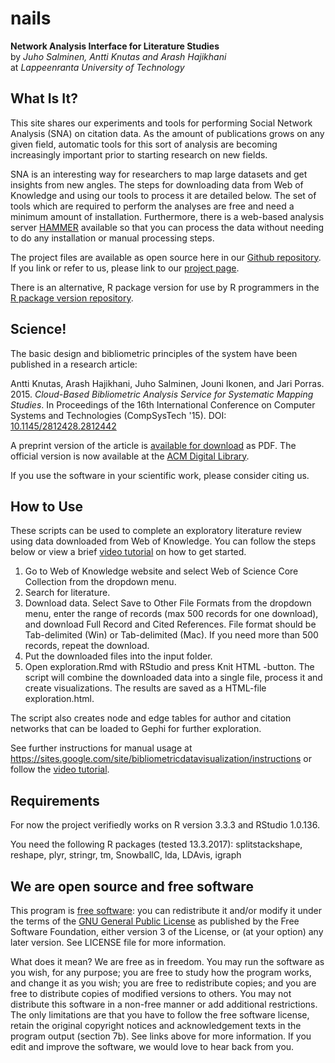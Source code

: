nails
=====

**Network Analysis Interface for Literature Studies**  
by _Juho Salminen, Antti Knutas and Arash Hajikhani_  
at _Lappeenranta University of Technology_

What Is It?
----
This site shares our experiments and tools for performing Social Network Analysis (SNA) on citation data. As the amount of publications grows on any given field, automatic tools for this sort of analysis are becoming increasingly important prior to starting research on new fields.

SNA is an interesting way for researchers to map large datasets and get insights from new angles. The steps for downloading data from Web of Knowledge and using our tools to process it are detailed below. The set of tools which are required to perform the analyses are free and need a minimum amount of installation. Furthermore, there is a web-based analysis server [HAMMER](http://hammer.nailsproject.net) available so that you can process the data without needing to do any installation or manual processing steps.

The project files are available as open source here in our [Github repository](https://github.com/aknutas/nails). If you link or refer to us, please link to our [project page](http://aknutas.github.io/nails/).

There is an alternative, R package version for use by R programmers in the [R package version repository](http://aknutas.github.io/nails-package/).

Science!
----
The basic design and bibliometric principles of the system have been published in a research article:

Antti Knutas, Arash Hajikhani, Juho Salminen, Jouni Ikonen, and Jari Porras. 2015. _Cloud-Based Bibliometric Analysis Service for Systematic Mapping Studies_. In Proceedings of the 16th International Conference on Computer Systems and Technologies (CompSysTech '15). DOI: [10.1145/2812428.2812442](https://doi.org/10.1145/2812428.2812442)

A preprint version of the article is [available for download](http://www.codecamp.fi/lib/exe/fetch.php/wiki/nails-compsystech2015-preprint.pdf) as PDF. The official version is now available at the [ACM Digital Library](http://dl.acm.org/citation.cfm?doid=2812428.2812442).

If you use the software in your scientific work, please consider citing us.

How to Use
----

These scripts can be used to complete an exploratory literature review
using data downloaded from Web of Knowledge. You can follow the steps below or view a brief [video tutorial](https://youtu.be/I1bRXQs_zMk?list=PLJiFJenPKrLOpdu7E1gEhVEAWF7CLQs_2) on how to get started.

1. Go to Web of Knowledge website and select Web of Science Core Collection
from the dropdown menu.
2. Search for literature.
3. Download data. Select Save to Other File Formats from the dropdown menu,
enter the range of records (max 500 records for one download), and download
Full Record and Cited References. File format should be Tab-delimited (Win) or
Tab-delimited (Mac). If you need more than 500 records, repeat the download.
4. Put the downloaded files into the input folder.
5. Open exploration.Rmd with RStudio and press Knit HTML -button.
The script will combine the downloaded data into a single file, process it and
create visualizations. The results are saved as a HTML-file exploration.html.


The script also creates node and edge tables for author and citation
networks that can be loaded to Gephi for further exploration.  

See further instructions for manual usage at https://sites.google.com/site/bibliometricdatavisualization/instructions or follow the [video tutorial](https://youtu.be/I1bRXQs_zMk?list=PLJiFJenPKrLOpdu7E1gEhVEAWF7CLQs_2).

Requirements
----
For now the project verifiedly works on R version 3.3.3 and RStudio 1.0.136.

You need the following R packages (tested 13.3.2017): splitstackshape, reshape, plyr, stringr, tm, SnowballC, lda, LDAvis, igraph

We are open source and free software
----
This program is [free software](https://www.gnu.org/philosophy/free-sw.html): you can redistribute it and/or modify it under the terms of the [GNU General Public License](https://www.gnu.org/licenses/quick-guide-gplv3.html) as published by the Free Software Foundation, either version 3 of the License, or (at your option) any later version. See LICENSE file for more information.

What does it mean? We are free as in freedom. You may run the software as you wish, for any purpose; you are free to study how the program works, and change it as you wish; you are free to redistribute copies; and you are free to distribute copies of modified versions to others. You may not distribute this software in a non-free manner or add additional restrictions. The only limitations are that you have to follow the free software license, retain the original copyright notices and acknowledgement texts in the program output (section 7b). See links above for more information. If you edit and improve the software, we would love to hear back from you.
